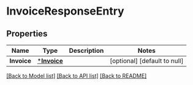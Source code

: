 # InvoiceResponseEntry

## Properties
| Name        | Type                       | Description | Notes                        |
| ----------- | -------------------------- | ----------- | ---------------------------- |
| **Invoice** | [***Invoice**](Invoice.md) |             | [optional] [default to null] |

[[Back to Model list]](../README.md#documentation-for-models) [[Back to API list]](../README.md#documentation-for-api-endpoints) [[Back to README]](../README.md)
